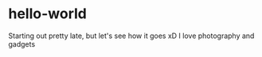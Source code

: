 # hello-world
Starting out pretty late, but let's see how it goes xD
I love photography and gadgets
